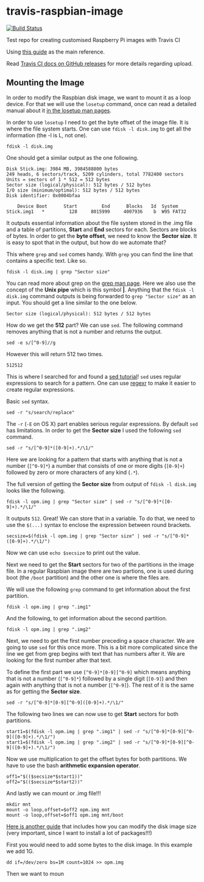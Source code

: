 # travis-raspbian-image

[![Build Status](https://travis-ci.org/kr15h/travis-raspbian-image.svg?branch=master)](https://travis-ci.org/kr15h/travis-raspbian-image)

Test repo for creating customised Raspberry Pi images with Travis CI

Using [this guide](https://disconnected.systems/blog/custom-rpi-image-with-github-travis/) as the main reference.

Read [Travis CI docs on GitHub releases](https://docs.travis-ci.com/user/deployment/releases/) for more details regarding upload.

## Mounting the Image

In order to modify the Raspbian disk image, we want to mount it as a loop device. For that we will use the `losetup` command, once can read a detailed manual about it [in the losetup man pages](https://linux.die.net/man/8/losetup).

In order to use `losetup` I need to get the byte offset of the image file. It is where the file system starts. One can use `fdisk -l disk.img` to get all the information (the -l is L, not one).

```
fdisk -l disk.img
``` 

One should get a similar output as the one following.

```
Disk Stick.img: 3984 MB, 3984588800 bytes
249 heads, 6 sectors/track, 5209 cylinders, total 7782400 sectors
Units = sectors of 1 * 512 = 512 bytes
Sector size (logical/physical): 512 bytes / 512 bytes
I/O size (minimum/optimal): 512 bytes / 512 bytes
Disk identifier: 0x0004bfaa

    Device Boot      Start         End      Blocks   Id  System
Stick.img1   *         128     8015999     4007936    b  W95 FAT32
```

It outputs essential information about the file system stored in the .img file and a table of partitions, **Start** and **End** sectors for each. Sectors are blocks of bytes. In order to get the **byte offset**, we need to know the **Sector size**. It is easy to spot that in the output, but how do we automate that?

This where `grep` and `sed` comes handy. With `grep` you can find the line that contains a specific text. Like so.

```
fdisk -l disk.img | grep "Sector size"
```

You can read more about grep on the [grep man page](https://www.gnu.org/software/grep/manual/grep.html). Here we also use the concept of the **Unix pipe** which is this symbol **|**. Anything that the `fdisk -l disk.img` command outputs is being forwarded to `grep "Sector size"` as an input. You should get a line similar to the one below.


```
Sector size (logical/physical): 512 bytes / 512 bytes
```

How do we get the **512** part? We can use `sed`. The following command removes anything that is not a number and returns the output.

```
sed -e s/[^0-9]//g
```

However this will return 512 two times.

```
512512
```

This is where I searched for and found a [sed tutorial](http://www.grymoire.com/Unix/Sed.html)! `sed` uses regular expressions to search for a pattern. One can use [regexr](https://regexr.com/) to make it easier to create regular expressions.

Basic `sed` syntax.

```
sed -r "s/search/replace"
```

The `-r` (`-E` on OS X) part enables serious regular expressions. By default `sed` has limitations. In order to get the **Sector size** I used the following `sed` command.

```
sed -r "s/[^0-9]*([0-9]+).*/\1/"
```

Here we are looking for a pattern that starts with anything that is not a number (`[^0-9]*`) a number that consists of one or more digits (`[0-9]+`) followed by zero or more characters of any kind (`.*`).

The full version of getting the **Sector size** from output of `fdisk -l disk.img` looks like the following.

```
fdisk -l opm.img | grep "Sector size" | sed -r "s/[^0-9]*([0-9]+).*/\1/"
```

It outputs `512`. Great! We can store that in a variable. To do that, we need to use the `$(...)` syntax to enclose the expression between round brackets.

```
secsize=$(fdisk -l opm.img | grep "Sector size" | sed -r "s/[^0-9]*([0-9]+).*/\1/")
```

Now we can use `echo $secsize` to print out the value.

Next we need to get the **Start** sectors for two of the partitions in the image file. In a regular Raspbian image there are two partions, one is used during boot (the `/boot` partition) and the other one is where the files are.

We will use the following `grep` command to get information about the first partition.

```
fdisk -l opm.img | grep ".img1"
```

And the following, to get information about the second partition.

```
fdisk -l opm.img | grep ".img2"
```

Next, we need to get the first number preceding a space character. We are going to use `sed` for this once more. This is a bit more complicated since the line we get from grep begins with text that has numbers after it. We are looking for the first number after that text. 

To define the first part we use `[^0-9]*[0-9][^0-9]` which means anything that is not a number (`[^0-9]*`) followed by a single digit (`[0-9]`) and then again with anything that is not a number (`[^0-9]`). The rest of it is the same as for getting the **Sector size**.

```
sed -r "s/[^0-9]*[0-9][^0-9]([0-9]+).*/\1/"
```

The following two lines we can now use to get **Start** sectors for both partitions.

```
start1=$(fdisk -l opm.img | grep ".img1" | sed -r "s/[^0-9]*[0-9][^0-9]([0-9]+).*/\1/")
start1=$(fdisk -l opm.img | grep ".img2" | sed -r "s/[^0-9]*[0-9][^0-9]([0-9]+).*/\1/")
```

Now we use multiplication to get the offset bytes for both partitions. We have to use the bash **arithmetic expansion operator**.

```
off1="$(($secsize*$start1))"
off2="$(($secsize*$start2))"
```

And lastly we can mount or .img file!!!

```
mkdir mnt
mount -o loop,offset=$off2 opm.img mnt
mount -o loop,offset=$off1 opm.img mnt/boot
```

[Here is another guide](https://wiki.debian.org/RaspberryPi/qemu-user-static) that includes how you can modify the disk image size (very important, since I want to install a lot of packages!!!)

First you would need to add some bytes to the disk image. In this example we add 1G.

```
dd if=/dev/zero bs=1M count=1024 >> opm.img
```

Then we want to moun


